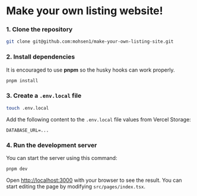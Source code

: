 # Make your own listing website!

### 1. Clone the repository

```bash
git clone git@github.com:mohsen1/make-your-own-listing-site.git
```

### 2. Install dependencies

It is encouraged to use **pnpm** so the husky hooks can work properly.

```bash
pnpm install
```

### 3. Create a `.env.local` file

```bash
touch .env.local
```

Add the following content to the `.env.local` file values from Vercel Storage:

```env
DATABASE_URL=...
```

### 4. Run the development server

You can start the server using this command:

```bash
pnpm dev
```

Open [http://localhost:3000](http://localhost:3000) with your browser to see the result. You can start editing the page by modifying `src/pages/index.tsx`.
